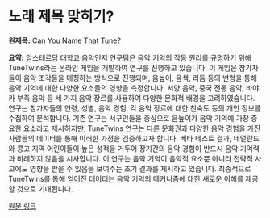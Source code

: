 # 노래 제목 맞히기?

**원제목:** Can You Name That Tune?

**요약:** 암스테르담 대학교 음악인지 연구팀은 음악 기억의 작동 원리를 규명하기 위해 TuneTwins라는 온라인 게임을 개발하여 연구를 진행하고 있습니다.  이 게임은 참가자들이 음악 조각들을 매칭하는 방식으로 진행되며, 음높이, 음색, 리듬 등의 변형을 통해 음악 기억에 대한 다양한 요소들의 영향을 측정합니다.  서양 음악, 중국 전통 음악, 바야카 부족 음악 등 세 가지 음악 장르를 사용하여 다양한 문화적 배경을 고려하였습니다.  연구는 참가자들의 연령, 성별, 음악 경험, 각 음악 장르에 대한 친숙도 등의 개인 정보를 수집하여 분석합니다.  기존 연구는 서구인들을 중심으로 음높이가 음악 기억에 가장 중요한 요소라고 제시하지만,  TuneTwins 연구는 다른 문화권과 다양한 음악 경험을 가진 사람들의 데이터를 통해 이러한 가정을 검증하고자 합니다.  베타 테스트 결과,  네덜란드와 콩고 지역 어린이들이 높은 성적을 거두어 장기간의 음악 경험이 반드시 음악 기억력과 비례하지 않음을 시사합니다.  이 연구는 음악 기억이 음악적 요소뿐 아니라 전략적 사고에도 영향을 받을 수 있음을 보여주는 초기 결과를 제시하고 있습니다.  최종적으로 TuneTwins를 통해 얻어진 데이터는 음악 기억의 메커니즘에 대한 새로운 이해를 제공할 것으로 기대됩니다.

[원문 링크](https://nautil.us/can-you-name-that-tune-1226359/)
